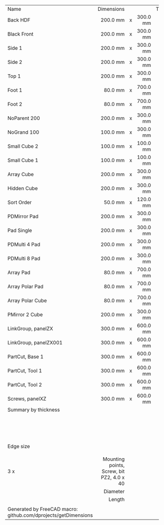 |   |   |   |   |   |   |   |
|:--|--:|:-:|--:|--:|--:|--:|
|   Name   |   Dimensions   |   |   |   Thickness   |   Quantity   |   m2   |
|   Back HDF   |   200.0 mm   |   x   |   300.0 mm   |   3.0 mm   |   1   |   0.06   |
|   Black Front   |   200.0 mm   |   x   |   300.0 mm   |   18.0 mm   |   1   |   0.06   |
|   Side 1   |   200.0 mm   |   x   |   300.0 mm   |   18.0 mm   |   1   |   0.06   |
|   Side 2   |   200.0 mm   |   x   |   300.0 mm   |   18.0 mm   |   1   |   0.06   |
|   Top 1   |   200.0 mm   |   x   |   300.0 mm   |   18.0 mm   |   1   |   0.06   |
|   Foot 1   |   80.0 mm   |   x   |   700.0 mm   |   80.0 mm   |   1   |   0.056   |
|   Foot 2   |   80.0 mm   |   x   |   700.0 mm   |   80.0 mm   |   1   |   0.056   |
|   NoParent 200   |   200.0 mm   |   x   |   300.0 mm   |   18.0 mm   |   1   |   0.06   |
|   NoGrand 100   |   100.0 mm   |   x   |   300.0 mm   |   18.0 mm   |   1   |   0.03   |
|   Small Cube 2   |   100.0 mm   |   x   |   100.0 mm   |   18.0 mm   |   1   |   0.01   |
|   Small Cube 1   |   100.0 mm   |   x   |   100.0 mm   |   18.0 mm   |   1   |   0.01   |
|   Array Cube   |   200.0 mm   |   x   |   300.0 mm   |   18.0 mm   |   6   |   0.36   |
|   Hidden Cube   |   200.0 mm   |   x   |   300.0 mm   |   18.0 mm   |   1   |   0.06   |
|   Sort Order   |   50.0 mm   |   x   |   120.0 mm   |   18.0 mm   |   1   |   0.006   |
|   PDMirror Pad   |   200.0 mm   |   x   |   300.0 mm   |   18.0 mm   |   2   |   0.12   |
|   Pad Single   |   200.0 mm   |   x   |   300.0 mm   |   18.0 mm   |   1   |   0.06   |
|   PDMulti 4 Pad   |   200.0 mm   |   x   |   300.0 mm   |   18.0 mm   |   4   |   0.24   |
|   PDMulti 8 Pad   |   200.0 mm   |   x   |   300.0 mm   |   18.0 mm   |   8   |   0.48   |
|   Array Pad   |   80.0 mm   |   x   |   700.0 mm   |   80.0 mm   |   4   |   0.224   |
|   Array Polar Pad   |   80.0 mm   |   x   |   700.0 mm   |   80.0 mm   |   4   |   0.224   |
|   Array Polar Cube   |   80.0 mm   |   x   |   700.0 mm   |   80.0 mm   |   4   |   0.224   |
|   PMirror 2 Cube   |   200.0 mm   |   x   |   300.0 mm   |   18.0 mm   |   2   |   0.12   |
|   LinkGroup, panelZX   |   300.0 mm   |   x   |   600.0 mm   |   18.0 mm   |   2   |   0.36   |
|   LinkGroup, panelZX001   |   300.0 mm   |   x   |   600.0 mm   |   18.0 mm   |   2   |   0.36   |
|   PartCut, Base 1   |   300.0 mm   |   x   |   600.0 mm   |   18.0 mm   |   2   |   0.36   |
|   PartCut, Tool 1   |   300.0 mm   |   x   |   600.0 mm   |   18.0 mm   |   2   |   0.36   |
|   PartCut, Tool 2   |   300.0 mm   |   x   |   600.0 mm   |   18.0 mm   |   2   |   0.36   |
|   Screws, panelXZ   |   300.0 mm   |   x   |   600.0 mm   |   18.0 mm   |   1   |   0.18   |
|   Summary by thickness   |   |   |   |   |   |   |
|   |   |   |   |   3.0 mm   |   1   |   0.06   |
|   |   |   |   |   18.0 mm   |   44   |   3.776   |
|   |   |   |   |   80.0 mm   |   14   |   0.784   |
|   |   |   |   |   |   |   |
|   Edge size   |   |   |   |   |   |   73580.0 mm   |
|   |   |   |   |   |   |   |
|   3 x    |   Mounting points, Screw, bit PZ2, 4.0 x 40   |   |   |   |   |   |
|   |   Diameter   |   |   |   4.0 mm   |   |   |
|   |   Length   |   |   |   40.0 mm   |   |   |
|   |   |   |   |   |   |   |
|   Generated by FreeCAD macro: github.com/dprojects/getDimensions   |   |   |   |   |   |   |

